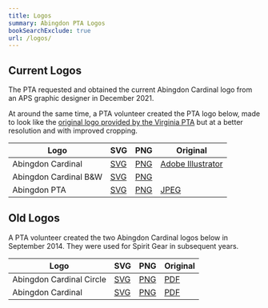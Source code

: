 ```yaml
---
title: Logos
summary: Abingdon PTA Logos
bookSearchExclude: true
url: /logos/
---
```


## Current Logos

The PTA requested and obtained the current Abingdon Cardinal logo from an APS graphic designer in December 2021.

At around the same time, a PTA volunteer created the PTA logo below, made to look like the [original logo provided by the Virginia PTA](https://www.vapta.org/images/logos/A/abingdonelem.jpg) but at a better resolution and with improved cropping.

| Logo | SVG | PNG | Original |
| ---- | --- | --- | -------- |
| Abingdon Cardinal | [SVG](/logos/Abingdon-Cardinal-logo.svg) | [PNG](/logos/Abingdon-Cardinal-logo.png) | [Adobe Illustrator](/logos/Abingdon-remastered.ai) |
| Abingdon Cardinal B&W | [SVG](/logos/Abingdon-Cardinal-logo-BW.svg) | [PNG](/logos/Abingdon-Cardinal-logo-BW.png) |
| Abingdon PTA | [SVG](/logos/Abingdon-PTA-logo.svg) | [PNG](/logos/Abingdon-PTA-logo.png) | [JPEG](/logos/abingdonelem.jpg) |

## Old Logos

A PTA volunteer created the two Abingdon Cardinal logos below in September 2014. They were used for Spirit Gear in subsequent years.

| Logo | SVG | PNG | Original |
| ---- | --- | --- | -------- |
| Abingdon Cardinal Circle | [SVG](old/circlelogoAbingdonPTA.svg) | [PNG](old/circlelogoAbingdonPTA.png) | [PDF](old/circlelogoAbingdonPTA.pdf) |
| Abingdon Cardinal | [SVG](old/logoAbingdonPTA.svg) | [PNG](old/logoAbingdonPTA.png) | [PDF](old/logoAbingdonPTA.pdf) |